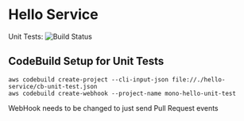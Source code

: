 # Hello Service

Unit Tests: ![Build Status](https://codebuild.us-east-1.amazonaws.com/badges?uuid=eyJlbmNyeXB0ZWREYXRhIjoiLzB3NzJvOUdvcVdPd1FUM0lJTjFBMC9xcDlxa2tINE9JWmxLTFVjdG50NU5ackQyMVpqMnhyci9yYzRMM1d5dUtlSWxVS3dhbEJkYk5xaUZNZ3BaWUxRPSIsIml2UGFyYW1ldGVyU3BlYyI6ImZ6YklpQ2dNSlRWOHZOZngiLCJtYXRlcmlhbFNldFNlcmlhbCI6MX0%3D&branch=master)

## CodeBuild Setup for Unit Tests

```
aws codebuild create-project --cli-input-json file://./hello-service/cb-unit-test.json
aws codebuild create-webhook --project-name mono-hello-unit-test
```

WebHook needs to be changed to just send Pull Request events